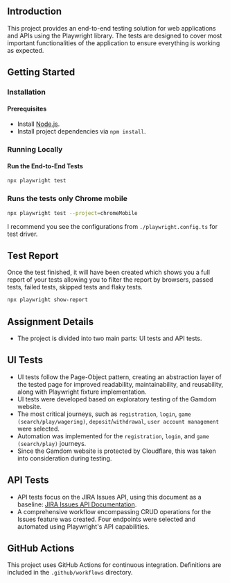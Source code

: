 ## Introduction
This project provides an end-to-end testing solution for web applications and APIs using the Playwright library. The tests are designed to cover most important functionalities of the application to ensure everything is working as expected.

## Getting Started

### Installation

#### Prerequisites
- Install [Node.js](https://nodejs.org/en/download/).
- Install project dependencies via `npm install`.

### Running Locally

#### Run the End-to-End Tests
```sh
npx playwright test
```

### Runs the tests only Chrome mobile
```sh
npx playwright test --project=chromeMobile
```
I recommend you see the configurations from `./playwright.config.ts` for test driver.

## Test Report
Once the test finished, it will have been created which shows you a full report of your tests allowing you to filter the report by browsers, passed tests, failed tests, skipped tests and flaky tests.
```sh
npx playwright show-report
```

## Assignment Details
- The project is divided into two main parts: UI tests and API tests.

## UI Tests
- UI tests follow the Page-Object pattern, creating an abstraction layer of the tested page for improved readability, maintainability, and reusability, along with Playwright fixture implementation.
- UI tests were developed based on exploratory testing of the Gamdom website.
- The most critical journeys, such as `registration`, `login`, `game (search/play/wagering)`, `deposit`/`withdrawal`, `user account management` were selected.
- Automation was implemented for the `registration`, `login`, and `game (search/play)` journeys.
- Since the Gamdom website is protected by Cloudflare, this was taken into consideration during testing.

## API Tests
- API tests focus on the JIRA Issues API, using this document as a baseline: [JIRA Issues API Documentation](https://developer.atlassian.com/cloud/jira/platform/rest/v2/api-group-issues/).
- A comprehensive workflow encompassing CRUD operations for the Issues feature was created. Four endpoints were selected and automated using Playwright's API capabilities.

## GitHub Actions
This project uses GitHub Actions for continuous integration. Definitions are included in the `.github/workflows` directory.


